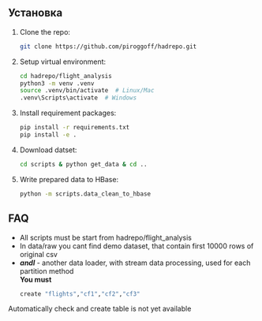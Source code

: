 ## Установка
1. Clone the repo:
    ```bash
    git clone https://github.com/piroggoff/hadrepo.git
2. Setup virtual environment:
   ```bash
   cd hadrepo/flight_analysis
   python3 -m venv .venv
   source .venv/bin/activate  # Linux/Mac 
   .venv\Scripts\activate  # Windows

3. Install requirement packages:
    ```bash
    pip install -r requirements.txt
    pip install -e .

4. Download datset:
    ```bash
   cd scripts & python get_data & cd ..
   
5. Write prepared data to HBase:
   ````bash
   python -m scripts.data_clean_to_hbase

## FAQ
* All scripts must be start from hadrepo/flight_analysis
* In data/raw you cant find demo dataset, that contain first 10000 rows of original csv
* **_andl_** - another data loader, with stream data processing, used for each partition method\
**You must**
   ````bash
   create "flights","cf1","cf2","cf3"
Automatically check and create table is not yet available